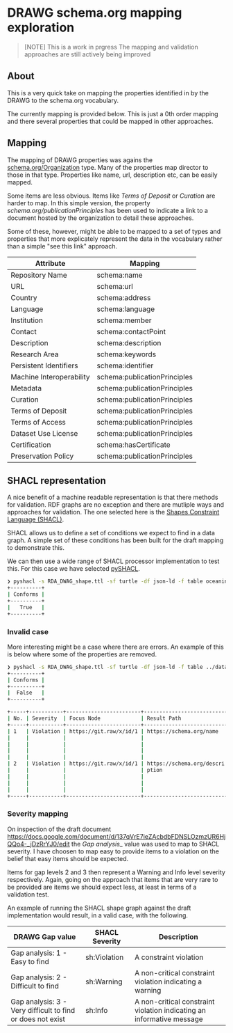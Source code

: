 # DRAWG schema.org mapping exploration

> [NOTE]
> This is a work in prgress
> The mapping and validation approaches are still actively being improved

## About

This is a very quick take on mapping the properties identified in by the DRAWG
to the schema.org vocabulary.  

The currently mapping is provided below.  This is just a 0th order mapping and there
several properties that could be mapped in other approaches. 

## Mapping 

The mapping of DRAWG properties was agains the [schema.org/Organization](https://schema.org/Organization)
type.  Many of the properties map director to those in that type.  Properties like
name, url, description etc, can be easily mapped.  

Some items are less obvious.  Items like _Terms of Deposit_ or _Curation_ are harder to 
map.  In this simple version, the property _schema.org/publicationPrinciples_ has been 
used to indicate a link to a document hosted by the organization to detail these
approaches.

Some of these, however, might be able to be mapped to a set of types 
and properties that more explicately represent the data in the vocabulary
rather than a simple "see this link" approach.



| Attribute               | Mapping |
|------------------------|---------|
| Repository Name        | schema:name                  |
| URL                    | schema:url                   |
| Country                | schema:address               |
| Language               | schema:language              |
| Institution            | schema:member                |
| Contact                | schema:contactPoint          |
| Description            | schema:description           |
| Research Area          | schema:keywords              |
| Persistent Identifiers | schema:identifier            |
| Machine Interoperability| schema:publicationPrinciples |
| Metadata               | schema:publicationPrinciples |
| Curation               | schema:publicationPrinciples |
| Terms of Deposit       | schema:publicationPrinciples |
| Terms of Access        | schema:publicationPrinciples |
| Dataset Use License    | schema:publicationPrinciples |
| Certification          | schema:hasCertificate        |
| Preservation Policy    | schema:publicationPrinciples |



## SHACL representation

A nice benefit of a machine readable representation is that there methods 
for validation.  RDF graphs are no exception and there are mutliple ways and approaches
for validation. The one selected here is the [Shapes Constraint Language (SHACL)](https://www.w3.org/TR/shacl/).

SHACL allows us to define a set of conditions we expect to find in a data graph. A simple 
set of these conditions has been built for the draft mapping to demonstrate this.

We can then use a wide range of SHACL processor implementation to test this. For this case
we have selected [pySHACL](https://github.com/RDFLib/pySHACL).


```bash
❯ pyshacl -s RDA_DWAG_shape.ttl -sf turtle -df json-ld -f table oceaninfohub.json
+----------+
| Conforms |
+----------+
|   True   |
+----------+
```

### Invalid case

More interesting might be a case where there are errors.   An example of this is below
where some of the properties are removed. 



```bash
❯ pyshacl -s RDA_DWAG_shape.ttl -sf turtle -df json-ld -f table ../dataGraphs/thematics/expinst/instances/oceaninfohubBAD.json
+----------+
| Conforms |
+----------+
|  False   |
+----------+

+-----+-----------+------------------------+---------------------------+---------------------------+---------------------------+---------------------------+-------+
| No. | Severity  | Focus Node             | Result Path               | Message                   | Component                 | Shape                     | Value |
+-----+-----------+------------------------+---------------------------+---------------------------+---------------------------+---------------------------+-------+
| 1   | Violation | https://git.raw/x/id/1 | https://schema.org/name   | Name is required          | MinCountConstraintCompone | https://oceans.collaboriu | -     |
|     |           |                        |                           |                           | nt                        | m.io/voc/validation/1.0.1 |       |
|     |           |                        |                           |                           |                           | /shacl#nameResourceProper |       |
|     |           |                        |                           |                           |                           | ty                        |       |
|     |           |                        |                           |                           |                           |                           |       |
| 2   | Violation | https://git.raw/x/id/1 | https://schema.org/descri | Resource must have a desc | MinCountConstraintCompone | https://oceans.collaboriu | -     |
|     |           |                        | ption                     | ription                   | nt                        | m.io/voc/validation/1.0.1 |       |
|     |           |                        |                           |                           |                           | /shacl#descriptionResourc |       |
|     |           |                        |                           |                           |                           | eProperty                 |       |
|     |           |                        |                           |                           |                           |                           |       |
+-----+-----------+------------------------+---------------------------+---------------------------+---------------------------+---------------------------+-------+%
```



### Severity mapping

On inspection of the draft document https://docs.google.com/document/d/137qVrE7ieZAcbdbFDNSLOzmzUR6HjQQo4-_jDzRrYJ0/edit 
the _Gap analysis__ value was used to map to SHACL severity.  I have choosen to map easy to provide
items to a violation on the belief that easy items should be expected.  

Items for gap levels 2 and 3 then represent a Warning and Info level severity respectively.  Again, 
going on the approach that items that are very rare to be provided are items we should expect less, at least in 
terms of a validation test.  

An example of running the SHACL shape graph against the draft implementation would result, in a valid case,
with the following. 


| DRAWG Gap value                                | SHACL Severity |  Description |
|------------------------------------------------|----------------|----------------|
| Gap analysis: 1 - Easy to find                 |  sh:Violation  |	A constraint violation |
| Gap analysis: 2 - Difficult to find            |  sh:Warning    | A non-critical constraint violation indicating a warning |
| Gap analysis: 3 - Very difficult to find or does not exist  |  sh:Info |	A non-critical constraint violation indicating an informative message |



